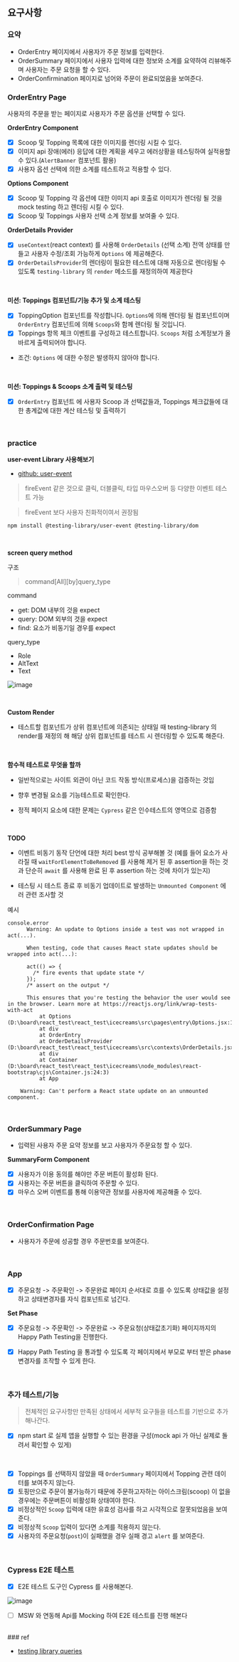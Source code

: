 ## 요구사항

### 요약

- OrderEntry 페이지에서 사용자가 주문 정보를 입력한다.
- OrderSummary 페이지에서 사용자 입력에 대한 정보와 소계를 요약하여 리뷰해주며 사용자는 주문 요청을 할 수 있다.
- OrderConfirmination 페이지로 넘어와 주문이 완료되었음을 보여준다.

### OrderEntry Page

사용자의 주문을 받는 페이지로 사용자가 주문 옵션을 선택할 수 있다.

**OrderEntry Component**

- [x] Scoop 및 Topping 목록에 대한 이미지를 렌더링 시킬 수 있다.
- [x] 이미지 api 장애(에러) 응답에 대한 계획을 세우고 에러상황을 테스팅하여 실적용할 수 있다.(`AlertBanner` 컴포넌트 활용)
- [x] 사용자 옵션 선택에 의한 소계를 테스트하고 적용할 수 있다.

**Options Component**

- [x] Scoop 및 Topping 각 옵션에 대한 이미지 api 호출로 이미지가 렌더링 될 것을 mock testing 하고 렌더링 시킬 수 있다.
- [x] Scoop 및 Toppings 사용자 선택 소계 정보를 보여줄 수 있다.

**OrderDetails Provider**

- [x] `useContext`(react context) 를 사용해 `OrderDetails` (선택 소계) 전역 상태를 만들고 사용자 수정/조회 가능하게 `Options` 에 제공해준다.
- [x] `OrderDetailsProvider`의 렌더링이 필요한 테스트에 대해 자동으로 렌더링될 수 있도록 `testing-library` 의 `render` 메소드를 재정의하여 제공한다

<br>

**미션: Toppings 컴포넌트/기능 추가 및 소계 테스팅**

- [x] ToppingOption 컴포넌트를 작성합니다. `Options`에 의해 렌더링 될 컴포넌트이며 `OrderEntry` 컴포넌트에 의해 `Scoops`와 함께 렌더링 될 것입니다.
- [x] Toppings 항목 체크 이벤트를 구성하고 테스트합니다. `Scoops` 처럼 소계정보가 올바르게 출력되어야 합니다.

- 조건: `Options` 에 대한 수정은 발생하지 않아야 합니다.

<br>

**미션: Toppings & Scoops 소계 출력 및 테스팅**

- [x] `OrderEntry` 컴포넌트 에 사용자 Scoop 과 선택값들과, Toppings 체크값들에 대한 총계값에 대한 계산 테스팅 및 출력하기

<br>

### practice

**user-event Library 사용해보기**

- [github: user-event](https://github.com/testing-library/user-event)

> fireEvent 같은 것으로 클릭, 더블클릭, 타입 마우스오버 등 다양한 이벤트 테스트 가능

> fireEvent 보다 사용자 친화적이여서 권장됨

```shell
npm install @testing-library/user-event @testing-library/dom
```

<br>

**screen query method**

구조

> command[All][by]query_type

command

- get: DOM 내부의 것을 expect
- query: DOM 외부의 것을 expect
- find: 요소가 비동기일 경우를 expect

query_type

- Role
- AltText
- Text

![image](https://user-images.githubusercontent.com/76927397/188597550-7a296b93-c0a8-42c0-ac45-c8203f084d9c.png)

<br>

**Custom Render**

- 테스트할 컴포넌트가 상위 컴포넌트에 의존되는 상태일 때 testing-library 의 render를 재정의 해 해당 상위 컴포넌트를 테스트 시 렌더링할 수 있도록 해준다.

<br>

**함수적 테스트로 무엇을 할까**

- 일반적으로는 사이트 외관이 아닌 코드 작동 방식(프로세스)을 검증하는 것임

- 향후 변경될 요소를 기능테스트로 확인한다.

- 정적 페이지 요소에 대한 문제는 `Cypress` 같은 인수테스트의 영역으로 검증함

<br>

**TODO**

- 이벤트 비동기 동작 단언에 대한 처리 best 방식 공부해볼 것 (예를 들어 요소가 사라질 때 `waitForElementToBeRemoved` 를 사용해 제거 된 후 assertion을 하는 것과 단순히 `await` 를 사용해 완료 된 후 assertion 하는 것에 차이가 있는지)

- 테스팅 시 테스트 종료 후 비동기 업데이트로 발생하는 `Unmounted Component` 에러 관련 조사할 것

예시

```
console.error
      Warning: An update to Options inside a test was not wrapped in act(...).

      When testing, code that causes React state updates should be wrapped into act(...):

      act(() => {
        /* fire events that update state */
      });
      /* assert on the output */

      This ensures that you're testing the behavior the user would see in the browser. Learn more at https://reactjs.org/link/wrap-tests-with-act
          at Options (D:\board\react_test\react_test\icecreams\src\pages\entry\Options.jsx:11:20)
          at div
          at OrderEntry
          at OrderDetailsProvider (D:\board\react_test\react_test\icecreams\src\contexts\OrderDetails.jsx:40:43)
          at div
          at Container (D:\board\react_test\react_test\icecreams\node_modules\react-bootstrap\cjs\Container.js:24:3)
          at App
```

```
    Warning: Can't perform a React state update on an unmounted component.
```

<br>

### OrderSummary Page

- 입력된 사용자 주문 요약 정보를 보고 사용자가 주문요청 할 수 있다.

**SummaryForm Component**

- [x] 사용자가 이용 동의를 해야만 주문 버튼이 활성화 된다.
- [x] 사용자는 주문 버튼을 클릭하여 주문할 수 있다.
- [x] 마우스 오버 이벤트를 통해 이용약관 정보를 사용자에 제공해줄 수 있다.

<br>

### OrderConfirmation Page

- 사용자가 주문에 성공할 경우 주문번호를 보여준다.

<br>

### App

- [x] 주문요청 -> 주문확인 -> 주문완료 페이지 순서대로 흐를 수 있도록 상태값을 설정하고 상태변경자를 자식 컴포넌트로 넘긴다.

**Set Phase**

- [x] 주문요청 -> 주문확인 -> 주문완료 -> 주문요청(상태값초기화) 페이지까지의 Happy Path Testing을 진행한다.

- [x] Happy Path Testing 을 통과할 수 있도록 각 페이지에서 부모로 부터 받은 phase 변경자를 조작할 수 있게 한다.

<br>

### 추가 테스트/기능

> 전체적인 요구사항만 만족된 상태에서 세부적 요구들을 테스트를 기반으로 추가해나간다.

- [x] npm start 로 실제 앱을 실행할 수 있는 환경을 구성(mock api 가 아닌 실제로 돌려서 확인할 수 있게)

<br>

- [x] Toppings 를 선택하지 않았을 때 `OrderSummary` 페이지에서 Topping 관련 데이터를 보여주지 않는다.
- [x] 토핑만으로 주문이 불가능하기 때문에 주문하고자하는 아이스크림(scoop) 이 없을 경우에는 주문버튼이 비활성화 상태여야 한다.
- [x] 비정상적인 `Scoop` 입력에 대한 유효성 검사를 하고 시각적으로 잘못되었음을 보여준다.
- [x] 비정상적 `Scoop` 입력이 있다면 소계를 적용하지 않는다.
- [x] 사용자의 주문요청(`post`)이 실패했을 경우 실패 경고 `alert` 를 보여준다.

<br>

### Cypress E2E 테스트

- [x] E2E 테스트 도구인 Cypress 를 사용해본다.

![image](https://user-images.githubusercontent.com/76927397/193067755-d913071a-653e-4007-9e96-aeb40d3d60cd.png)

- [ ] MSW 와 연동해 Api를 Mocking 하여 E2E 테스트를 진행 해본다

<br>
### ref

- [testing library queries](https://testing-library.com/docs/dom-testing-library/api-queries)
